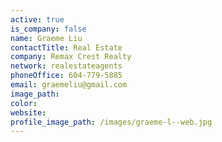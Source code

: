```yaml
---
active: true
is_company: false
name: Graeme Liu
contactTitle: Real Estate
company: Remax Crest Realty
network: realestateagents
phoneOffice: 604-779-5885
email: graemeliu@gmail.com
image_path:
color:
website:
profile_image_path: /images/graeme-l--web.jpg
---
```




